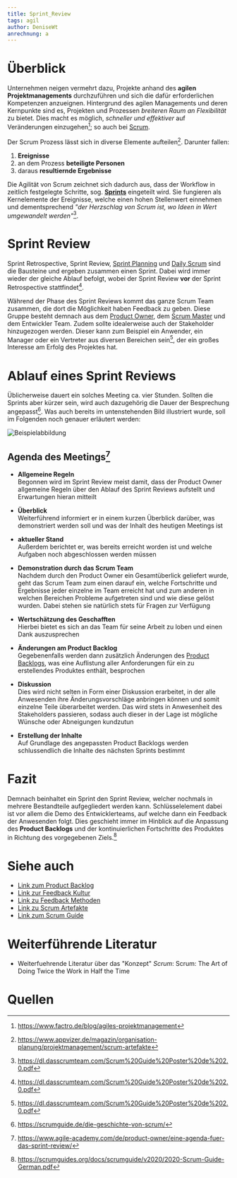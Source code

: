 ```yaml
---
title: Sprint_Review
tags: agil
author: DeniseWt
anrechnung: a
---
```





# Überblick

Unternehmen neigen vermehrt dazu, Projekte anhand des **agilen Projektmanagements** durchzuführen und sich die dafür erforderlichen Kompetenzen anzueignen. Hintergrund
des agilen Managements und deren Kernpunkte sind es, Projekten und Prozessen *breiteren Raum an Flexibilität* zu bietet. Dies macht es möglich, *schneller und
effektiver* auf Veränderungen einzugehen[^1]; so auch bei [Scrum](SCRUM.md).

Der Scrum Prozess lässt sich in diverse Elemente aufteilen[^2]. Darunter fallen:

1. **Ereignisse**
2. an dem Prozess **beteiligte Personen**
3. daraus **resultiernde Ergebnisse**

Die Agilität von Scrum zeichnet sich dadurch aus, dass der Workflow in zeitlich festgelegte Schritte, sog. **[Sprints](Sprint.md)** eingeteilt wird. Sie fungieren als 
Kernelemente der Ereignisse, welche  einen hohen Stellenwert einnehmen und dementsprechend *"der Herzschlag von Scrum ist, wo Ideen in Wert
umgewandelt werden"*[^3].


# Sprint Review

Sprint Retrospective, Sprint Review, [Sprint Planning](Sprint_Planning.md) und [Daily Scrum](Daily_Scrum.md) sind die Bausteine und ergeben 
zusammen einen Sprint. Dabei 
wird immer wieder der gleiche Ablauf
befolgt, wobei der Sprint Review **vor** der Sprint Retrospective stattfindet[^3].

Während der Phase des Sprint Reviews kommt das ganze Scrum Team zusammen, die dort die Möglichkeit haben Feedback zu geben. Diese Gruppe besteht demnach aus dem
[Product Owner](Product_Owner.md), dem [Scrum Master](Scrum_Master.md) und dem Entwickler Team. Zudem sollte idealerweise auch der Stakeholder hinzugezogen werden. 
Dieser kann zum Beispiel ein Anwender, ein Manager oder ein Vertreter aus diversen Bereichen sein[^3], der ein großes Interesse am Erfolg des Projektes hat.


# Ablauf eines Sprint Reviews

Üblicherweise dauert ein solches Meeting ca. vier Stunden. Sollten die Sprints aber kürzer sein, wird auch dazugehörig die Dauer der Besprechung angepasst[^4].
Was auch bereits im untenstehenden Bild illustriert wurde, soll im Folgenden noch genauer erläutert werden:

![Beispielabbildung](https://blog.objectbay.com/hs-fs/hubfs/Sprint_Review_Meeting.jpg?width=621&name=Sprint_Review_Meeting.jpg)


## Agenda des Meetings[^5]

* __Allgemeine Regeln__  
Begonnen wird im Sprint Review meist damit, dass der Product Owner allgemeine Regeln über den Ablauf des Sprint Reviews aufstellt und Erwartungen hieran mitteilt
 
* __Überblick__  
Weiterführend informiert er in einem kurzen Überblick darüber, was demonstriert werden soll und was der Inhalt des heutigen Meetings ist
  
* __aktueller Stand__  
Außerdem berichtet er, was bereits erreicht worden ist und welche Aufgaben noch abgeschlossen werden müssen
  
* __Demonstration durch das Scrum Team__  
Nachdem durch den Product Owner ein Gesamtüberlick geliefert wurde, geht das Scrum Team zum einen darauf ein, welche Fortschritte und Ergebnisse jeder einzelne im
    Team erreicht hat und zum anderen in welchen Bereichen Probleme aufgetreten sind und wie diese gelöst wurden. Dabei stehen sie natürlich stets für Fragen zur 
    Verfügung
    
* __Wertschätzung des Geschafften__  
Hierbei bietet es sich an das Team für seine Arbeit zu loben und einen Dank auszusprechen
  
* __Änderungen am Product Backlog__  
Gegebenenfalls werden dann zusätzlich Änderungen des [Product Backlogs](Product_Backlog.md), was eine Auflistung aller Anforderungen für ein zu erstellendes 
  Produktes enthält, besprochen
 
* __Diskussion__  
Dies wird nicht selten in Form einer Diskussion erarbeitet, in der alle Anwesenden ihre Änderungsvorschläge anbringen können und somit einzelne Teile überarbeitet
    werden. Das wird stets in Anwesenheit des Stakeholders passieren, sodass auch dieser in der Lage ist mögliche Wünsche oder Abneigungen kundzutun
 
* __Erstellung der Inhalte__  
Auf Grundlage des angepassten Product Backlogs werden schlussendlich die Inhalte des nächsten Sprints bestimmt



# Fazit


Demnach beinhaltet ein Sprint den Sprint Review, welcher nochmals in mehrere Bestandteile aufgegliedert werden kann. Schlüsselelement dabei ist vor allem die Demo des
Entwicklerteams, auf welche dann ein Feedback der Anwesenden folgt. Dies geschieht immer im Hinblick auf die Anpassung des **Product Backlogs** und der kontinuierlichen
Fortschritte des Produktes in Richtung des vorgegebenen Ziels.[^6]





# Siehe auch

* [Link zum Product Backlog](Product_Backlog.md)
* [Link zur Feedback Kultur](Feedback_Kultur.md)
* [Link zu Feedback Methoden](Feedback_Methoden.md)
* [Link zu Scrum Artefakte](Scrum_Artefakte.md)
* [Link zum Scrum Guide](Scrum_Guide.md)


# Weiterführende Literatur

* Weiterfuehrende Literatur über das "Konzept" *Scrum*: Scrum: The Art of Doing Twice the Work in Half the Time 

# Quellen

[^1]: https://www.factro.de/blog/agiles-projektmanagement
[^2]: https://www.appvizer.de/magazin/organisation-planung/projektmanagement/scrum-artefakte
[^3]: https://dl.dasscrumteam.com/Scrum%20Guide%20Poster%20de%202.0.pdf
[^4]: https://scrumguide.de/die-geschichte-von-scrum/
[^5]: https://www.agile-academy.com/de/product-owner/eine-agenda-fuer-das-sprint-review/
[^6]: https://scrumguides.org/docs/scrumguide/v2020/2020-Scrum-Guide-German.pdf

